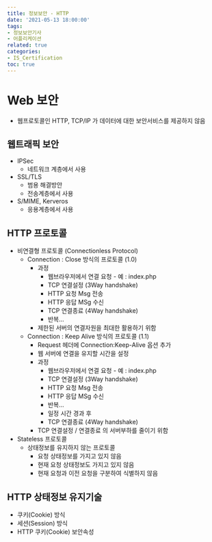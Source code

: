 ```yaml
---
title: 정보보안 - HTTP
date: '2021-05-13 18:00:00'
tags:
- 정보보안기사
- 어플리케이션
related: true
categories:
- IS_Certification
toc: true
---
```


# Web 보안
- 웹프로토콜인 HTTP, TCP/IP 가 데이터에 대한 보안서비스를 제공하지 않음

## 웹트래픽 보안
- IPSec
    + 네트워크 계층에서 사용
- SSL/TLS
    + 범용 해결방안
    + 전송계층에서 사용
- S/MIME, Kerveros
    + 응용계층에서 사용

## HTTP 프로토콜
- 비연결형 프로토콜 (Connectionless Protocol)
    + Connection : Close 방식의 프로토콜 (1.0)
        * 과정
            - 웹브라우저에서 연결 요청 - 예 : index.php
            - TCP 연결설정 (3Way handshake)
            - HTTP 요청 Msg 전송
            - HTTP 응답 MSg 수신
            - TCP 연결종료 (4Way handshake)
            - 반복...
        * 제한된 서버의 연결자원을 최대한 활용하기 위함
    + Connection : Keep Alive 방식의 프로토콜 (1.1)
        * Request 헤더에 Connection:Keep-Alive 옵션 추가
        * 웹 서버에 연결을 유지할 시간을 설정
        * 과정
            - 웹브라우저에서 연결 요청 - 예 : index.php
            - TCP 연결설정 (3Way handshake)
            - HTTP 요청 Msg 전송
            - HTTP 응답 MSg 수신
            - 반복...
            - 일정 시간 경과 후
            - TCP 연결종료 (4Way handshake)
        * TCP 연결설정 / 연결종료 의 서버부하를 줄이기 위함
- Stateless 프로토콜
    + 상태정보를 유지하지 않는 프로토콜
        * 요청 상태정보를 가지고 있지 않음
        * 현재 요청 상태정보도 가지고 있지 않음
        * 현재 요청과 이전 요청을 구분하여 식별하지 않음

## HTTP 상태정보 유지기술
- 쿠키(Cookie) 방식
- 세션(Session) 방식
- HTTP 쿠키(Cookie) 보안속성
